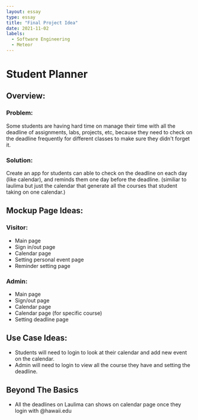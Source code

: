 ```yaml
---
layout: essay
type: essay
title: "Final Project Idea"
date: 2021-11-02
labels:
  - Software Engineering
  - Meteor
---
```

# Student Planner
## Overview:
### Problem: 
Some students are having hard time on manage their time with all the deadline of assignments, labs, projects, etc, because they need to check on the deadline frequently for different classes to make sure they didn't forget it. 
### Solution: 
Create an app for students can able to check on the deadline on each day (like calendar), and reminds them one day before the deadline. (similiar to laulima but just the calendar that generate all the courses that student taking on one calendar.)
## Mockup Page Ideas:
### Visitor:
  - Main page 
  - Sign in/out page 
  - Calendar page 
  - Setting personal event page
  - Reminder setting page 
  
### Admin:
  - Main page
  - Sign/out page
  - Calendar page 
  - Calendar page (for specific course)
  - Setting deadline page
    
## Use Case Ideas:
  - Students will need to login to look at their calendar and add new event on the calendar.
  - Admin will need to login to view all the course they have and setting the deadline.
  
## Beyond The Basics
  - All the deadlines on Laulima can shows on calendar page once they login with @hawaii.edu
